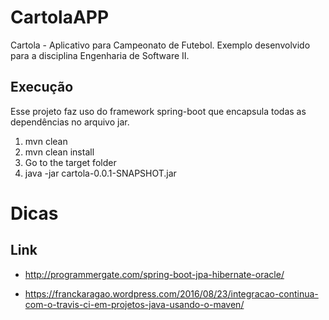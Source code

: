 # CartolaAPP

Cartola - Aplicativo para Campeonato de Futebol. Exemplo desenvolvido para a disciplina Engenharia de Software II.

## Execução

Esse projeto faz uso do framework spring-boot que encapsula todas as dependências no arquivo jar.

1. mvn clean
2. mvn clean install
3. Go to the target folder
4. java -jar cartola-0.0.1-SNAPSHOT.jar

# Dicas

## Link

* http://programmergate.com/spring-boot-jpa-hibernate-oracle/

* https://franckaragao.wordpress.com/2016/08/23/integracao-continua-com-o-travis-ci-em-projetos-java-usando-o-maven/